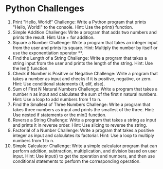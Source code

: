 # Python Challenges

1. Print "Hello, World!"
Challenge: Write a Python program that prints "Hello, World!" to the console.
Hint: Use the print() function.
2. Simple Addition
Challenge: Write a program that adds two numbers and prints the result.
Hint: Use + for addition.
3. Square a Number
Challenge: Write a program that takes an integer input from the user and prints its square.
Hint: Multiply the number by itself or use the exponentiation operator **.
4. Find the Length of a String
Challenge: Write a program that takes a string input from the user and prints the length of the string.
Hint: Use the len() function.
5. Check if Number is Positive or Negative
Challenge: Write a program that takes a number as input and checks if it is positive, negative, or zero.
Hint: Use conditional statements (if, elif, else).
6. Sum of First N Natural Numbers
Challenge: Write a program that takes a number n as input and calculates the sum of the first n natural numbers.
Hint: Use a loop to add numbers from 1 to n.
7. Find the Smallest of Three Numbers
Challenge: Write a program that takes three numbers as input and prints the smallest of the three.
Hint: Use nested if statements or the min() function.
8. Reverse a String
Challenge: Write a program that takes a string as input and prints it in reverse order.
Hint: Use slicing to reverse the string.
9. Factorial of a Number
Challenge: Write a program that takes a positive integer as input and calculates its factorial.
Hint: Use a loop to multiply numbers from 1 to n.
10. Simple Calculator
Challenge: Write a simple calculator program that can perform addition, subtraction, multiplication, and division based on user input.
Hint: Use input() to get the operation and numbers, and then use conditional statements to perform the corresponding operation.
